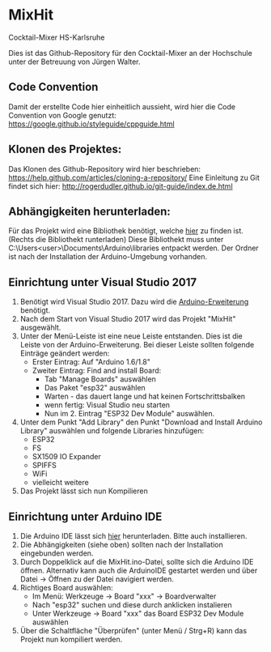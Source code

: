 # MixHit
Cocktail-Mixer HS-Karlsruhe

Dies ist das Github-Repository für den Cocktail-Mixer an der Hochschule unter der Betreuung von Jürgen Walter.

## Code Convention
Damit der erstellte Code hier einheitlich aussieht, wird hier die Code Convention von Google genutzt:
https://google.github.io/styleguide/cppguide.html

## Klonen des Projektes:
Das Klonen des Github-Repository wird hier beschrieben: https://help.github.com/articles/cloning-a-repository/
Eine Einleitung zu Git findet sich hier: http://rogerdudler.github.io/git-guide/index.de.html

## Abhängigkeiten herunterladen:
Für das Projekt wird eine Bibliothek benötigt, welche [hier](http://hit-karlsruhe.de/hit-info/info-ws17/MixHit_ESP32_3/0407Quellcode.html "Link zum Quellcode HIT-Karlsruhe") zu finden ist. (Rechts die Bibliothekt runterladen)
Diese Bibliothekt muss unter C:\Users\<user>\Documents\Arduino\libraries entpackt werden. Der Ordner ist nach der Installation der Arduino-Umgebung vorhanden.

## Einrichtung unter Visual Studio 2017
1. Benötigt wird Visual Studio 2017. Dazu wird die [Arduino-Erweiterung](https://marketplace.visualstudio.com/items?itemName=VisualMicro.ArduinoIDEforVisualStudio "Visual Studio Marketplace") benötigt.
2. Nach dem Start von Visual Studio 2017 wird das Projekt "MixHit" ausgewählt.
3. Unter der Menü-Leiste ist eine neue Leiste entstanden. Dies ist die Leiste von der Arduino-Erweiterung.
Bei dieser Leiste sollten folgende Einträge geändert werden:
    * Erster Eintrag: Auf "Arduino 1.6/1.8"
    * Zweiter Eintrag: Find and install Board:
        * Tab "Manage Boards" auswählen
        * Das Paket "esp32" auswählen
        * Warten - das dauert lange und hat keinen Fortschrittsbalken
        * wenn fertig: Visual Studio neu starten
        * Nun im 2. Eintrag "ESP32 Dev Module" auswählen.
4. Unter dem Punkt "Add Library" den Punkt "Download and Install Arduino Library" auswählen und folgende Libraries hinzufügen:
    * ESP32
    * FS
    * SX1509 IO Expander
    * SPIFFS
    * WiFi
    * vielleicht weitere
5. Das Projekt lässt sich nun Kompilieren

## Einrichtung unter Arduino IDE
1. Die Arduino IDE lässt sich [hier](https://www.arduino.cc/en/Main/Software "Arduino IDE") herunterladen. Bitte auch installieren.
2. Die Abhängigkeiten (siehe oben) sollten nach der Installation eingebunden werden.
3. Durch Doppelklick auf die MixHit.ino-Datei, sollte sich die Arduino IDE öffnen. Alternativ kann auch die ArduinoIDE gestartet werden und über Datei -> Öffnen zu der Datei navigiert werden.
4. Richtiges Board auswählen:
    * Im Menü: Werkzeuge -> Board "xxx" -> Boardverwalter
    * Nach "esp32" suchen und diese durch anklicken instalieren
    * Unter Werkzeuge -> Board "xxx" das Board ESP32 Dev Module auswählen
5. Über die Schaltfläche "Überprüfen" (unter Menü / Strg+R) kann das Projekt nun kompiliert werden.
